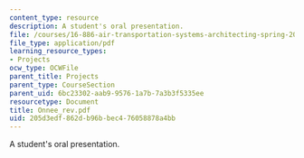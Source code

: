 ```yaml
---
content_type: resource
description: A student's oral presentation.
file: /courses/16-886-air-transportation-systems-architecting-spring-2004/205d3edf862db96bbec476058878a4bb_Onnee_rev.pdf
file_type: application/pdf
learning_resource_types:
- Projects
ocw_type: OCWFile
parent_title: Projects
parent_type: CourseSection
parent_uid: 6bc23302-aab9-9576-1a7b-7a3b3f5335ee
resourcetype: Document
title: Onnee_rev.pdf
uid: 205d3edf-862d-b96b-bec4-76058878a4bb
---
```

A student's oral presentation.

